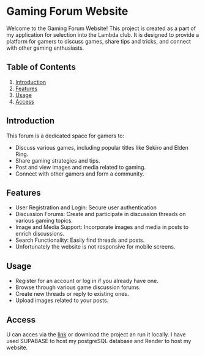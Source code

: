  <h1>Gaming Forum Website</h1>
 <p>Welcome to the Gaming Forum Website! This project is created as a part of my application for selection into the Lambda club. It is designed to provide a platform for gamers to discuss games, share tips and tricks, and connect with other gaming enthusiasts.</p>
 <h2>Table of Contents</h2>
    <ol>
        <li><a href="#introduction">Introduction</a></li>
        <li><a href="#features">Features</a></li>
        <li><a href="#usage">Usage</a></li>
        <li><a href="#access">Access </a></li>
    </ol>
    <h2 id="introduction">Introduction</h2>
    <p>This forum is a dedicated space for gamers to:</p>
    <ul>
        <li>Discuss various games, including popular titles like Sekiro and Elden Ring.</li>
        <li>Share gaming strategies and tips.</li>
        <li>Post and view images and media related to gaming.</li>
        <li>Connect with other gamers and form a community.</li>
    </ul>
    <h2 id="features">Features</h2>
    <ul>
        <li>User Registration and Login: Secure user authentication</li>
        <li>Discussion Forums: Create and participate in discussion threads on various gaming topics.</li>
        <li>Image and Media Support: Incorporate images and media in posts to enrich discussions.</li>
        <li>Search Functionality: Easily find threads and posts.</li>
        <li>Unfortunately the website is not responsive for mobile screens.</li>
    </ul>
    <h2 id="usage">Usage</h2>
    <ul>
        <li>Register for an account or log in if you already have one.</li>
        <li>Browse through various game discussion forums.</li>
        <li>Create new threads or reply to existing ones.</li>
        <li>Upload images related to your posts.</li>
        <liUse the search bar to find specific topics or posts.</li>
    </ul>
    <h2 id="access">Access</h2>
    <p>U can acces via the <a href="https://gamesphere-ahm7.onrender.com/home">link</a> or download the project an run it locally. I have used SUPABASE to host my postgreSQL database and Render to host my website.</p>
    
    
